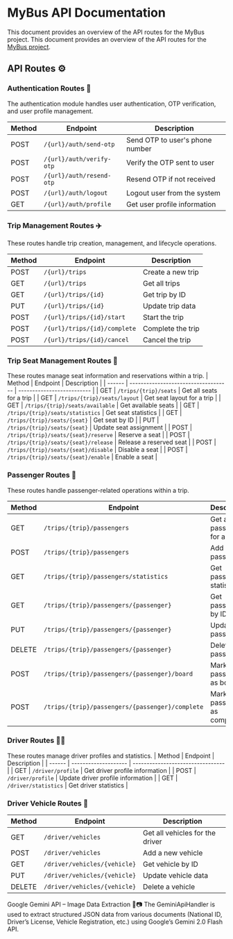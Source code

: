 # MyBus API Documentation

This document provides an overview of the API routes for the MyBus project.
This document provides an overview of the API routes for the [MyBus project](https://abdelrhman-arfat.github.io/mybus/).


## API Routes ⚙️



### Authentication Routes 🔑

The authentication module handles user authentication, OTP verification, and user profile management.

| Method | Endpoint | Description |
|--------|----------|-------------|
| POST | `/{url}/auth/send-otp` | Send OTP to user's phone number |
| POST | `/{url}/auth/verify-otp` | Verify the OTP sent to user |
| POST | `/{url}/auth/resend-otp` | Resend OTP if not received |
| POST | `/{url}/auth/logout` | Logout user from the system |
| GET | `/{url}/auth/profile` | Get user profile information |



### Trip Management Routes ✈️

These routes handle trip creation, management, and lifecycle operations.

| Method | Endpoint | Description |
|--------|----------|-------------|
| POST | `/{url}/trips` | Create a new trip |
| GET | `/{url}/trips` | Get all trips |
| GET | `/{url}/trips/{id}` | Get trip by ID |
| PUT | `/{url}/trips/{id}` | Update trip data |
| POST | `/{url}/trips/{id}/start` | Start the trip |
| POST | `/{url}/trips/{id}/complete` | Complete the trip |
| POST | `/{url}/trips/{id}/cancel` | Cancel the trip |




### Trip Seat Management Routes 💺

These routes manage seat information and reservations within a trip.
| Method | Endpoint                             | Description                |
| ------ | ------------------------------------ | -------------------------- |
| GET    | `/trips/{trip}/seats`                | Get all seats for a trip   |
| GET    | `/trips/{trip}/seats/layout`         | Get seat layout for a trip |
| GET    | `/trips/{trip}/seats/available`      | Get available seats        |
| GET    | `/trips/{trip}/seats/statistics`     | Get seat statistics        |
| GET    | `/trips/{trip}/seats/{seat}`         | Get seat by ID             |
| PUT    | `/trips/{trip}/seats/{seat}`         | Update seat assignment     |
| POST   | `/trips/{trip}/seats/{seat}/reserve` | Reserve a seat             |
| POST   | `/trips/{trip}/seats/{seat}/release` | Release a reserved seat    |
| POST   | `/trips/{trip}/seats/{seat}/disable` | Disable a seat             |
| POST   | `/trips/{trip}/seats/{seat}/enable`  | Enable a seat              |


### Passenger Routes 🚶

These routes handle passenger-related operations within a trip.

| Method | Endpoint                                        | Description                   |
| ------ | ----------------------------------------------- | ----------------------------- |
| GET    | `/trips/{trip}/passengers`                      | Get all passengers for a trip |
| POST   | `/trips/{trip}/passengers`                      | Add a new passenger           |
| GET    | `/trips/{trip}/passengers/statistics`           | Get passenger statistics      |
| GET    | `/trips/{trip}/passengers/{passenger}`          | Get passenger by ID           |
| PUT    | `/trips/{trip}/passengers/{passenger}`          | Update passenger              |
| DELETE | `/trips/{trip}/passengers/{passenger}`          | Delete passenger              |
| POST   | `/trips/{trip}/passengers/{passenger}/board`    | Mark passenger as boarded     |
| POST   | `/trips/{trip}/passengers/{passenger}/complete` | Mark passenger as completed   |



### Driver Routes 🧑‍✈️

These routes manage driver profiles and statistics.
| Method | Endpoint             | Description                       |
| ------ | -------------------- | --------------------------------- |
| GET    | `/driver/profile`    | Get driver profile information    |
| POST   | `/driver/profile`    | Update driver profile information |
| GET    | `/driver/statistics` | Get driver statistics             |

### Driver Vehicle Routes 🚗

| Method | Endpoint                     | Description                     |
| ------ | ---------------------------- | ------------------------------- |
| GET    | `/driver/vehicles`           | Get all vehicles for the driver |
| POST   | `/driver/vehicles`           | Add a new vehicle               |
| GET    | `/driver/vehicles/{vehicle}` | Get vehicle by ID               |
| PUT    | `/driver/vehicles/{vehicle}` | Update vehicle data             |
| DELETE | `/driver/vehicles/{vehicle}` | Delete a vehicle                |

Google Gemini API – Image Data Extraction 🧠📷
The GeminiApiHandler is used to extract structured JSON data from various documents (National ID, Driver’s License, Vehicle Registration, etc.) using Google’s Gemini 2.0 Flash API.
